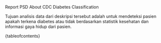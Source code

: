 Report PSD About CDC Diabetes Classification 

Tujuan analisis data dari deskripsi tersebut adalah untuk mendeteksi pasien apakah terkena diabetes atau tidak berdasarkan statistik kesehatan dan informasi gaya hidup dari pasien.

{tableofcontents}